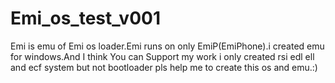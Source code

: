# Emi_os_test_v001
Emi is emu of Emi os loader.Emi runs on only EmiP(EmiPhone).i created emu for windows.And I think You can Support my work i only created rsi edl ell and ecf system but not bootloader pls help me to create this os and emu.:)
